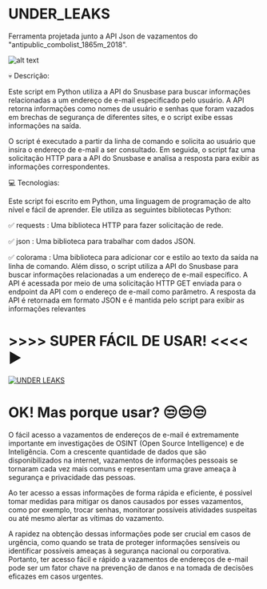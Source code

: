 # UNDER_LEAKS
Ferramenta projetada junto a API Json de vazamentos do "antipublic_combolist_1865m_2018". 

![alt text](https://i.ibb.co/4YQ0rBC/text.gif)

💀 Descrição:

  Este script em Python utiliza a API do Snusbase para buscar informações relacionadas a um endereço de e-mail especificado pelo usuário. A API retorna informações como nomes de usuário e senhas que foram vazados em brechas de segurança de diferentes sites, e o script exibe essas informações na saída.

  O script é executado a partir da linha de comando e solicita ao usuário que insira o endereço de e-mail a ser consultado. Em seguida, o script faz uma solicitação HTTP para a API do Snusbase e analisa a resposta para exibir as informações correspondentes.

💻 Tecnologias:

Este script foi escrito em Python, uma linguagem de programação de alto nível e fácil de aprender. Ele utiliza as seguintes bibliotecas Python:

✅ requests : Uma biblioteca HTTP para fazer solicitação de rede.

✅ json : Uma biblioteca para trabalhar com dados JSON.

✅ colorama : Uma biblioteca para adicionar cor e estilo ao texto da saída na linha de comando.
Além disso, o script utiliza a API do Snusbase para buscar informações relacionadas a um endereço de e-mail específico. A API é acessada por meio de uma solicitação HTTP GET enviada para o endpoint da API com o endereço de e-mail como parâmetro. A resposta da API é retornada em formato JSON e é mantida pelo script para exibir as informações relevantes

   # >>>> SUPER FÁCIL DE USAR! <<<< ▶️
[![UNDER LEAKS](https://img.youtube.com/vi/ciVmeGbabbc/maxresdefault.jpg)](https://www.youtube.com/watch?v=ciVmeGbabbc)

# OK! Mas porque usar? 😒😒😒 
  
  O fácil acesso a vazamentos de endereços de e-mail é extremamente importante em investigações de OSINT (Open Source Intelligence) e de Inteligência. Com a crescente quantidade de dados que são disponibilizados na internet, vazamentos de informações pessoais se tornaram cada vez mais comuns e representam uma grave ameaça à segurança e privacidade das pessoas.

Ao ter acesso a essas informações de forma rápida e eficiente, é possível tomar medidas para mitigar os danos causados por esses vazamentos, como por exemplo, trocar senhas, monitorar possíveis atividades suspeitas ou até mesmo alertar as vítimas do vazamento.

A rapidez na obtenção dessas informações pode ser crucial em casos de urgência, como quando se trata de proteger informações sensíveis ou identificar possíveis ameaças à segurança nacional ou corporativa. Portanto, ter acesso fácil e rápido a vazamentos de endereços de e-mail pode ser um fator chave na prevenção de danos e na tomada de decisões eficazes em casos urgentes.

